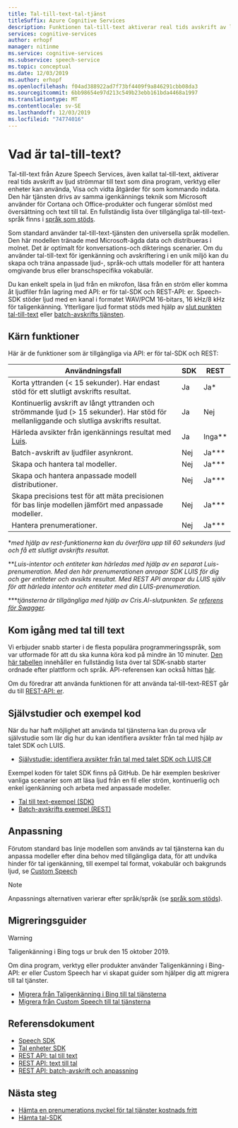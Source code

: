 ```yaml
---
title: Tal-till-text-tal-tjänst
titleSuffix: Azure Cognitive Services
description: Funktionen tal-till-text aktiverar real tids avskrift av ljud strömmar till text som dina program, verktyg eller enheter kan använda, Visa och vidta åtgärder för som indata. Den här tjänsten fungerar sömlöst med text till tal-(tal syntes) och funktioner för tal översättning.
services: cognitive-services
author: erhopf
manager: nitinme
ms.service: cognitive-services
ms.subservice: speech-service
ms.topic: conceptual
ms.date: 12/03/2019
ms.author: erhopf
ms.openlocfilehash: f04ad388922ad7f73bf4409f9a846291cbb08da3
ms.sourcegitcommit: 6bb98654e97d213c549b23ebb161bda4468a1997
ms.translationtype: MT
ms.contentlocale: sv-SE
ms.lasthandoff: 12/03/2019
ms.locfileid: "74774016"
---
```

# <a name="what-is-speech-to-text"></a>Vad är tal-till-text?

Tal-till-text från Azure Speech Services, även kallat tal-till-text, aktiverar real tids avskrift av ljud strömmar till text som dina program, verktyg eller enheter kan använda, Visa och vidta åtgärder för som kommando indata. Den här tjänsten drivs av samma igenkännings teknik som Microsoft använder för Cortana och Office-produkter och fungerar sömlöst med översättning och text till tal. En fullständig lista över tillgängliga tal-till-text-språk finns i [språk som stöds](https://docs.microsoft.com/azure/cognitive-services/speech-service/language-support#speech-to-text).

Som standard använder tal-till-text-tjänsten den universella språk modellen. Den här modellen tränade med Microsoft-ägda data och distribueras i molnet. Det är optimalt för konversations-och dikterings scenarier. Om du använder tal-till-text för igenkänning och avskriftering i en unik miljö kan du skapa och träna anpassade ljud-, språk-och uttals modeller för att hantera omgivande brus eller branschspecifika vokabulär.

Du kan enkelt spela in ljud från en mikrofon, läsa från en ström eller komma åt ljudfiler från lagring med API: er för tal-SDK och REST-API: er. Speech-SDK stöder ljud med en kanal i formatet WAV/PCM 16-bitars, 16 kHz/8 kHz för taligenkänning. Ytterligare ljud format stöds med hjälp av [slut punkten tal-till-text](https://docs.microsoft.com/azure/cognitive-services/speech-service/rest-apis) eller [batch-avskrifts tjänsten](https://docs.microsoft.com/azure/cognitive-services/speech-service/batch-transcription#supported-formats).

## <a name="core-features"></a>Kärn funktioner

Här är de funktioner som är tillgängliga via API: er för tal-SDK och REST:

| Användningsfall | SDK | REST |
|--------- | --- | ---- |
| Korta yttranden (< 15 sekunder). Har endast stöd för ett slutligt avskrifts resultat. | Ja | Ja\* |
| Kontinuerlig avskrift av långt yttranden och strömmande ljud (> 15 sekunder). Har stöd för mellanliggande och slutliga avskrifts resultat. | Ja | Nej |
| Härleda avsikter från igenkännings resultat med [Luis](https://docs.microsoft.com/azure/cognitive-services/luis/what-is-luis). | Ja | Inga\*\* |
| Batch-avskrift av ljudfiler asynkront. | Nej  | Ja\*\*\* |
| Skapa och hantera tal modeller. | Nej | Ja\*\*\* |
| Skapa och hantera anpassade modell distributioner. | Nej  | Ja\*\*\* |
| Skapa precisions test för att mäta precisionen för bas linje modellen jämfört med anpassade modeller. | Nej  | Ja\*\*\* |
| Hantera prenumerationer. | Nej  | Ja\*\*\* |

\*_med hjälp av rest-funktionerna kan du överföra upp till 60 sekunders ljud och få ett slutligt avskrifts resultat._

\*\*_Luis-intentor och entiteter kan härledas med hjälp av en separat Luis-prenumeration. Med den här prenumerationen anropar SDK LUIS för dig och ger entiteter och avsikts resultat. Med REST API anropar du LUIS själv för att härleda intentor och entiteter med din LUIS-prenumeration._

\*\*\*_tjänsterna är tillgängliga med hjälp av Cris.AI-slutpunkten. Se [referens för Swagger](https://westus.cris.ai/swagger/ui/index)._

## <a name="get-started-with-speech-to-text"></a>Kom igång med tal till text

Vi erbjuder snabb starter i de flesta populära programmeringsspråk, som var utformade för att du ska kunna köra kod på mindre än 10 minuter. [Den här tabellen](https://aka.ms/csspeech#5-minute-quickstarts) innehåller en fullständig lista över tal SDK-snabb starter ordnade efter plattform och språk. API-referensen kan också hittas [här](https://aka.ms/csspeech#reference).

Om du föredrar att använda funktionen för att använda tal-till-text-REST går du till [REST-API: er](https://docs.microsoft.com/azure/cognitive-services/speech-service/rest-apis).

## <a name="tutorials-and-sample-code"></a>Självstudier och exempel kod

När du har haft möjlighet att använda tal tjänsterna kan du prova vår självstudie som lär dig hur du kan identifiera avsikter från tal med hjälp av talet SDK och LUIS.

- [Självstudie: identifiera avsikter från tal med talet SDK och LUIS,C#](how-to-recognize-intents-from-speech-csharp.md)

Exempel koden för talet SDK finns på GitHub. De här exemplen beskriver vanliga scenarier som att läsa ljud från en fil eller ström, kontinuerlig och enkel igenkänning och arbeta med anpassade modeller.

- [Tal till text-exempel (SDK)](https://github.com/Azure-Samples/cognitive-services-speech-sdk)
- [Batch-avskrifts exempel (REST)](https://github.com/Azure-Samples/cognitive-services-speech-sdk/tree/master/samples/batch)

## <a name="customization"></a>Anpassning

Förutom standard bas linje modellen som används av tal tjänsterna kan du anpassa modeller efter dina behov med tillgängliga data, för att undvika hinder för tal igenkänning, till exempel tal format, vokabulär och bakgrunds ljud, se [Custom Speech](how-to-custom-speech.md)

> [!NOTE]
> Anpassnings alternativen varierar efter språk/språk (se [språk som stöds](supported-languages.md)).

## <a name="migration-guides"></a>Migreringsguider

> [!WARNING]
> Taligenkänning i Bing togs ur bruk den 15 oktober 2019.

Om dina program, verktyg eller produkter använder Taligenkänning i Bing-API: er eller Custom Speech har vi skapat guider som hjälper dig att migrera till tal tjänster.

- [Migrera från Taligenkänning i Bing till tal tjänsterna](https://docs.microsoft.com/azure/cognitive-services/speech-service/how-to-migrate-from-bing-speech)
- [Migrera från Custom Speech till tal tjänsterna](https://docs.microsoft.com/azure/cognitive-services/speech-service/how-to-migrate-from-custom-speech-service)

## <a name="reference-docs"></a>Referensdokument

- [Speech SDK](https://aka.ms/csspeech)
- [Tal enheter SDK](speech-devices-sdk.md)
- [REST API: tal till text](rest-speech-to-text.md)
- [REST API: text till tal](rest-text-to-speech.md)
- [REST API: batch-avskrift och anpassning](https://westus.cris.ai/swagger/ui/index)

## <a name="next-steps"></a>Nästa steg

- [Hämta en prenumerations nyckel för tal tjänster kostnads fritt](get-started.md)
- [Hämta tal-SDK](speech-sdk.md)
